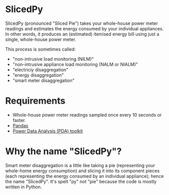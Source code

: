 # SlicedPy

SlicedPy (pronounced "Sliced Pie") takes your whole-house power meter
readings and estimates the energy consumed by your individual
appliances.  In other words, it produces an (estimated) itemised
energy bill using just a single, whole-house power meter.

This process is sometimes called:

* "non-intrusive load monitoring (NILM)"
* "non-intrusive appliance load monitoring (NALM or NIALM)"
* "electriciy disaggregation"
* "energy disaggregation"
* "smart meter disaggregation"

# Requirements

* Whole-house power meter readings sampled once every 10 seconds or faster.
* [Pandas](http://pandas.pydata.org/)
* [Power Data Analysis (PDA)
   toolkit](https://github.com/JackKelly/pda/)

# Why the name "SlicedPy"?

Smart meter disaggregation is a little like taking a pie (representing
your whole-home energy consumption) and slicing it into its component
pieces (each representing the energy consumed by an individual
appliance); hence the name "SlicedPy".  It's spelt "py" not "pie"
because the code is mostly written in Python.

